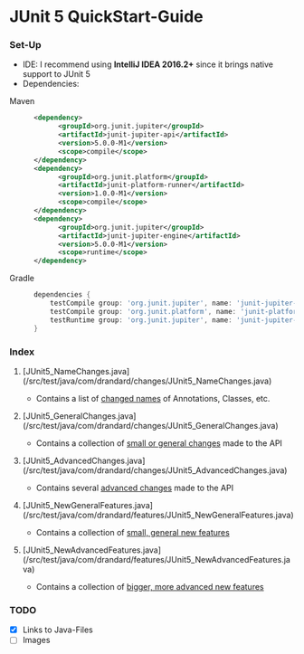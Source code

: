 # JUnit 5 QuickStart-Guide

### Set-Up
- IDE: I recommend using <b>IntelliJ IDEA 2016.2+</b> since it brings native support to JUnit 5
- Dependencies:

Maven
```xml
      <dependency>
            <groupId>org.junit.jupiter</groupId>
            <artifactId>junit-jupiter-api</artifactId>
            <version>5.0.0-M1</version>
            <scope>compile</scope>
      </dependency>
      <dependency>
            <groupId>org.junit.platform</groupId>
            <artifactId>junit-platform-runner</artifactId>
            <version>1.0.0-M1</version>
            <scope>compile</scope>
      </dependency>
      <dependency>
            <groupId>org.junit.jupiter</groupId>
            <artifactId>junit-jupiter-engine</artifactId>
            <version>5.0.0-M1</version>
            <scope>runtime</scope>
      </dependency>
```
Gradle
```gradle
      dependencies {
          testCompile group: 'org.junit.jupiter', name: 'junit-jupiter-api', version: '5.0.0-M1'´
          testCompile group: 'org.junit.platform', name: 'junit-platform-runner', version: '1.0.0-M1'
          testRuntime group: 'org.junit.jupiter', name: 'junit-jupiter-engine', version: '5.0.0-M1'
      }
```

### Index
1. [JUnit5_NameChanges.java] (/src/test/java/com/drandard/changes/JUnit5_NameChanges.java)<br>
    - Contains a list of <u>changed names</u> of Annotations, Classes, etc.

2. [JUnit5_GeneralChanges.java] (/src/test/java/com/drandard/changes/JUnit5_GeneralChanges.java)
    - Contains a collection of <u>small or general changes</u> made to the API
    
3. [JUnit5_AdvancedChanges.java] (/src/test/java/com/drandard/changes/JUnit5_AdvancedChanges.java)
    - Contains several <u>advanced changes</u> made to the API
    
4. [JUnit5_NewGeneralFeatures.java] (/src/test/java/com/drandard/features/JUnit5_NewGeneralFeatures.java)
    - Contains a collection of <u>small, general new features</u>
    
4. [JUnit5_NewAdvancedFeatures.java] (/src/test/java/com/drandard/features/JUnit5_NewAdvancedFeatures.java)
    - Contains a collection of <u>bigger, more advanced new features</u>

### TODO
- [x] Links to Java-Files
- [ ] Images
